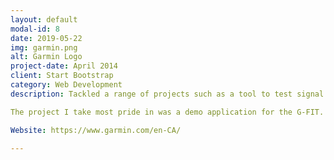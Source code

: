 ```yaml
---
layout: default
modal-id: 8
date: 2019-05-22
img: garmin.png
alt: Garmin Logo 
project-date: April 2014
client: Start Bootstrap
category: Web Development
description: Tackled a range of projects such as a tool to test signal strength (Monkey C), optimized the public SDK release system (Java), implemented ANT on the Forerunner 645 (C/C++), and released several example bike light applications (Monkey C) for external developers.

The project I take most pride in was a demo application for the G-FIT. I took the lead on gathering requirements, presenting solution designs, and iteratively developing a demo application. The demo application was developed in tandem with G.FIT and helped test and think through features. The Demo received praise from top level executives for being a compelling and exciting way to showcase the new product.

Website: https://www.garmin.com/en-CA/

---
```

